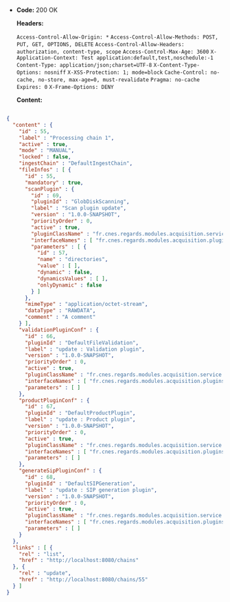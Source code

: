* **Code:** 200 OK

  **Headers:**

  `Access-Control-Allow-Origin: *`
  `Access-Control-Allow-Methods: POST, PUT, GET, OPTIONS, DELETE`
  `Access-Control-Allow-Headers: authorization, content-type, scope`
  `Access-Control-Max-Age: 3600`
  `X-Application-Context: Test application:default,test,noschedule:-1`
  `Content-Type: application/json;charset=UTF-8`
  `X-Content-Type-Options: nosniff`
  `X-XSS-Protection: 1; mode=block`
  `Cache-Control: no-cache, no-store, max-age=0, must-revalidate`
  `Pragma: no-cache`
  `Expires: 0`
  `X-Frame-Options: DENY`

  **Content:**

```json

{
  "content" : {
    "id" : 55,
    "label" : "Processing chain 1",
    "active" : true,
    "mode" : "MANUAL",
    "locked" : false,
    "ingestChain" : "DefaultIngestChain",
    "fileInfos" : [ {
      "id" : 55,
      "mandatory" : true,
      "scanPlugin" : {
        "id" : 69,
        "pluginId" : "GlobDiskScanning",
        "label" : "Scan plugin update",
        "version" : "1.0.0-SNAPSHOT",
        "priorityOrder" : 0,
        "active" : true,
        "pluginClassName" : "fr.cnes.regards.modules.acquisition.service.plugins.GlobDiskScanning",
        "interfaceNames" : [ "fr.cnes.regards.modules.acquisition.plugins.IScanPlugin" ],
        "parameters" : [ {
          "id" : 57,
          "name" : "directories",
          "value" : [ ],
          "dynamic" : false,
          "dynamicsValues" : [ ],
          "onlyDynamic" : false
        } ]
      },
      "mimeType" : "application/octet-stream",
      "dataType" : "RAWDATA",
      "comment" : "A comment"
    } ],
    "validationPluginConf" : {
      "id" : 66,
      "pluginId" : "DefaultFileValidation",
      "label" : "update : Validation plugin",
      "version" : "1.0.0-SNAPSHOT",
      "priorityOrder" : 0,
      "active" : true,
      "pluginClassName" : "fr.cnes.regards.modules.acquisition.service.plugins.DefaultFileValidation",
      "interfaceNames" : [ "fr.cnes.regards.modules.acquisition.plugins.IValidationPlugin" ],
      "parameters" : [ ]
    },
    "productPluginConf" : {
      "id" : 67,
      "pluginId" : "DefaultProductPlugin",
      "label" : "update : Product plugin",
      "version" : "1.0.0-SNAPSHOT",
      "priorityOrder" : 0,
      "active" : true,
      "pluginClassName" : "fr.cnes.regards.modules.acquisition.service.plugins.DefaultProductPlugin",
      "interfaceNames" : [ "fr.cnes.regards.modules.acquisition.plugins.IProductPlugin" ],
      "parameters" : [ ]
    },
    "generateSipPluginConf" : {
      "id" : 68,
      "pluginId" : "DefaultSIPGeneration",
      "label" : "update : SIP generation plugin",
      "version" : "1.0.0-SNAPSHOT",
      "priorityOrder" : 0,
      "active" : true,
      "pluginClassName" : "fr.cnes.regards.modules.acquisition.service.plugins.DefaultSIPGeneration",
      "interfaceNames" : [ "fr.cnes.regards.modules.acquisition.plugins.ISipGenerationPlugin" ],
      "parameters" : [ ]
    }
  },
  "links" : [ {
    "rel" : "list",
    "href" : "http://localhost:8080/chains"
  }, {
    "rel" : "update",
    "href" : "http://localhost:8080/chains/55"
  } ]
}
```
